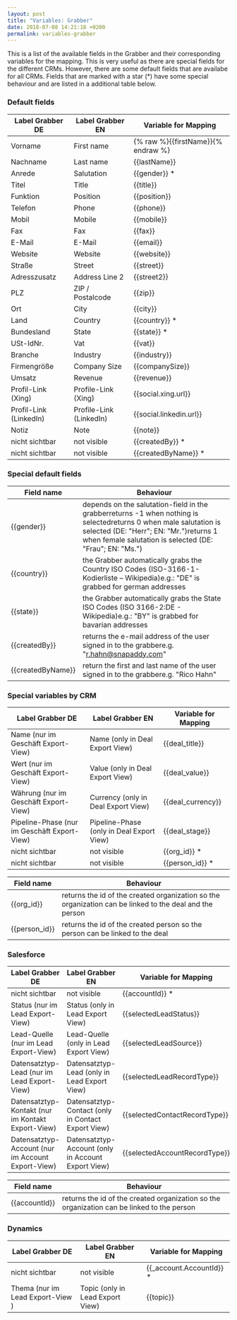 ```yaml
---
layout: post
title: "Variables: Grabber"
date: 2018-07-08 14:21:18 +0200
permalink: variables-grabber
---
```

This is a list of the available fields in the Grabber and their corresponding variables for the mapping. This is very useful as there are special fields for the different CRMs. However, there are some default fields that are availabe for all CRMs. Fields that are marked with a star (*) have some special behaviour and are listed in a additional table below.

### Default fields


| Label Grabber DE       	| Label Grabber EN        	| Variable for Mapping    	|
|------------------------	|-------------------------	|-------------------------	|
| Vorname                	| First name              	| {% raw %}{{firstName}}{% endraw %}           	|
| Nachname               	| Last name               	| {{lastName}}            	|
| Anrede                 	| Salutation              	| {{gender}} *            	|
| Titel                  	| Title                   	| {{title}}               	|
| Funktion               	| Position                	| {{position}}            	|
| Telefon                	| Phone                   	| {{phone}}               	|
| Mobil                  	| Mobile                  	| {{mobile}}              	|
| Fax                    	| Fax                     	| {{fax}}                 	|
| E-Mail                 	| E-Mail                  	| {{email}}               	|
| Website                	| Website                 	| {{website}}             	|
| Straße                 	| Street                  	| {{street}}              	|
| Adresszusatz           	| Address Line 2          	| {{street2}}             	|
| PLZ                    	| ZIP / Postalcode        	| {{zip}}                 	|
| Ort                    	| City                    	| {{city}}                	|
| Land                   	| Country                 	| {{country}} *           	|
| Bundesland             	| State                   	| {{state}} *             	|
| USt-IdNr.              	| Vat                     	| {{vat}}                 	|
| Branche                	| Industry                	| {{industry}}            	|
| Firmengröße            	| Company Size            	| {{companySize}}         	|
| Umsatz                 	| Revenue                 	| {{revenue}}             	|
| Profil-Link (Xing)     	| Profile-Link (Xing)     	| {{social.xing.url}}     	|
| Profil-Link (LinkedIn) 	| Profile-Link (LinkedIn) 	| {{social.linkedin.url}} 	|
| Notiz                  	| Note                    	| {{note}}                	|
| nicht sichtbar         	| not visible             	| {{createdBy}} *         	|
| nicht sichtbar         	| not visible             	| {{createdByName}} *     	|

### Special default fields

| Field name        	| Behaviour                                                                                                                                                                                                               	|
|-------------------	|-------------------------------------------------------------------------------------------------------------------------------------------------------------------------------------------------------------------------	|
| {{gender}}        	| depends on the salutation-field in the grabberreturns -1 when nothing is selectedreturns 0 when male salutation is selected (DE: "Herr"; EN: "Mr.")returns 1 when female salutation is selected (DE: "Frau"; EN: "Ms.") 	|
| {{country}}       	| the Grabber automatically grabs the Country ISO Codes (ISO-3166-1-Kodierliste – Wikipedia)e.g.: "DE" is grabbed for german addresses                                                                                    	|
| {{state}}         	| the Grabber automatically grabs the State ISO Codes (ISO 3166-2:DE - Wikipedia)e.g.: "BY" is grabbed for bavarian addresses                                                                                             	|
| {{createdBy}}     	| returns the e-mail address of the user signed in to the grabbere.g. "r.hahn@snapaddy.com"                                                                                                                               	|
| {{createdByName}} 	| return the first and last name of the user signed in to the grabbere.g. "Rico Hahn"                                                                                                                                     	|
### Special variables by CRM

| Label Grabber DE                             | Label Grabber EN                          | Variable for Mapping |
|----------------------------------------------|-------------------------------------------|----------------------|
| Name (nur im Geschäft Export-View)           | Name (only in Deal Export View)           | {{deal_title}}       |
| Wert (nur im Geschäft Export-View)           | Value (only in Deal Export View)          | {{deal_value}}       |
| Währung (nur im Geschäft Export-View)        | Currency (only in Deal Export View)       | {{deal_currency}}    |
| Pipeline-Phase (nur im Geschäft Export-View) | Pipeline-Phase (only in Deal Export View) | {{deal_stage}}       |
| nicht sichtbar                               | not visible                               | {{org_id}} *         |
| nicht sichtbar                               | not visible                               | {{person_id}} *      |

| Field name    | Behaviour                                                                                               |
|---------------|---------------------------------------------------------------------------------------------------------|
| {{org_id}}    | returns the id of the created organization so the organization can be linked to the deal and the person |
| {{person_id}} | returns the id of the created person so the person can be linked to the deal                            |

### Salesforce

| Label Grabber DE                                  | Label Grabber EN                                   | Variable for Mapping          |
|---------------------------------------------------|----------------------------------------------------|-------------------------------|
| nicht sichtbar                                    | not visible                                        | {{accountId}} *               |
| Status (nur im Lead Export-View)                  | Status (only in Lead Export View)                  | {{selectedLeadStatus}}        |
| Lead-Quelle (nur im Lead Export-View)             | Lead-Quelle (only in Lead Export View)             | {{selectedLeadSource}}        |
| Datensatztyp-Lead (nur im Lead Export-View)       | Datensatztyp-Lead (only in Lead Export View)       | {{selectedLeadRecordType}}    |
| Datensatztyp-Kontakt (nur im Kontakt Export-View) | Datensatztyp-Contact (only in Contact Export View) | {{selectedContactRecordType}} |
| Datensatztyp-Account (nur im Account Export-View) | Datensatztyp-Account (only in Account Export View) | {{selectedAccountRecordType}} |

| Field name    | Behaviour                                                                                  |
|---------------|--------------------------------------------------------------------------------------------|
| {{accountId}} | returns the id of the created organization so the organization can be linked to the person |

### Dynamics

| Label Grabber DE                 | Label Grabber EN                 | Variable for Mapping     |
|----------------------------------|----------------------------------|--------------------------|
| nicht sichtbar                   | not visible                      | {{_account.AccountId}} * |
| Thema (nur im Lead Export-View ) | Topic (only in Lead Export View) | {{topic}}                |

